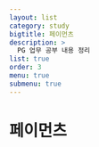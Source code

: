 ```yaml
---
layout: list
category: study
bigtitle: 페이먼츠
description: >
  PG 업무 공부 내용 정리
list: true
order: 3
menu: true
submenu: true
---
```

# 페이먼츠



